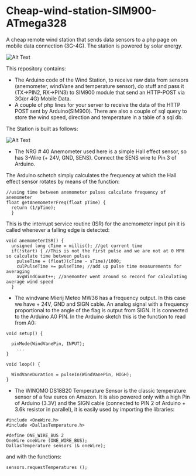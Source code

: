 # Cheap-wind-station-SIM900-ATmega328
A cheap remote wind station that sends data sensors to a php page on mobile data connection (3G-4G). The station is powered by solar energy.

![Alt Text](https://i.postimg.cc/Hk6597Xc/anemometer.gif)

This repository contains:
- The Arduino code of the Wind Station, to receive raw data from sensors (anemometer, windVane and temperature sensor), do stuff and pass it (TX->PIN2, RX->PIN3) to SIM900 module that send an HTTP-POST via 3G(or 4G) Mobile Data. 
- A couple of php lines for your server to receive the data of the HTTP POST sent by Arduino(SIM900). There are also a couple of sql query to store the wind speed, direction and temperature in a table of a sql db.

The Station is built as follows:

![Alt Text](https://i.postimg.cc/gJ1C83v2/IMG12.png)

- The NRG # 40 Anemometer used here is a simple Hall effect sensor, so has 3-Wire (+ 24V, GND, SENS). Connect the SENS wire to Pin 3 of Arduino.

The Arduino schetch simply calculates the frequency at which the Hall effect sensor rotates by means of the function:

```
//using time between anemometer pulses calculate frequency of anemometer
float getAnemometerFreq(float pTime) { 
  return (1/pTime); 
  }
```
This is the interrupt service routine (ISR) for the anemometer input pin it is called whenever a falling edge is detected:

```
void anemometerISR() {
  unsigned long cTime = millis(); //get current time
  if(!start) { //This is not the first pulse and we are not at 0 MPH so calculate time between pulses
    pulseTime = (float)(cTime - sTime)/1000;
    culPulseTime += pulseTime; //add up pulse time measurements for averaging
    avgWindCount++; //anemomter went around so record for calculating average wind speed
  }
```


- The windvane Mierij Meteo MW36 has a frequency output. In this case we have + 24V, GND and SIGN cable. An analog signal with a frequency proportional to the angle of the flag is output from SIGN. It is connected to the Arduino A0 PIN. In the Arduino sketch this is the function to read from A0:

```
void setup() {
  
  pinMode(WindVanePin, INPUT);
    ...
}

void loop() {
  
  WindVaneDuration = pulseIn(WindVanePin, HIGH);
}

```

- The WINOMO DS18B20 Temperature Sensor is the classic temperature sensor of a few euros on Amazon. It is also powered only with a high Pin of Arduino (3.3V) and the SIGN cable (connected to PIN 2 of Arduino + 3.6k resistor in parallel), it is easily used by importing the libraries:

```
#include <OneWire.h>
#include <DallasTemperature.h>

#define ONE_WIRE_BUS 2
OneWire oneWire (ONE_WIRE_BUS);
DallasTemperature sensors (& oneWire);

```
and with the functions:

```
sensors.requestTemperatures ();
```
